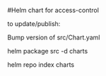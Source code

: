#Helm chart for access-control

to update/publish:

Bump version of src/Chart.yaml

helm package src -d charts

helm repo index charts
